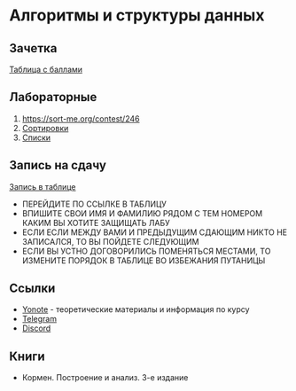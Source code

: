 # Алгоритмы и структуры данных

## Зачетка
[Таблица с баллами](https://docs.google.com/spreadsheets/d/1DwOhN0JpuUK3i0Zg4rag6J_vBQYGrzjdNWJ20UCTuI8/edit?usp=sharing)

## Лабораторные
1. https://sort-me.org/contest/246
2. [Сортировки](https://sort-me.org/contest/247)
3. [Списки](https://sort-me.org/contest/249)

## Запись на сдачу
[Запись в таблице](https://docs.google.com/spreadsheets/d/1Uo2BQDmui4gffSqLbtLwd1bC4BVJ5IFWm9KTF-ghBNs/edit?usp=sharing)
- ПЕРЕЙДИТЕ ПО ССЫЛКЕ В ТАБЛИЦУ
- ВПИШИТЕ СВОИ ИМЯ И ФАМИЛИЮ РЯДОМ С ТЕМ НОМЕРОМ КАКИМ ВЫ ХОТИТЕ ЗАЩИЩАТЬ ЛАБУ
- ЕСЛИ ЕСЛИ МЕЖДУ ВАМИ И ПРЕДЫДУЩИМ СДАЮЩИМ НИКТО НЕ ЗАПИСАЛСЯ, ТО ВЫ ПОЙДЕТЕ СЛЕДУЮЩИМ
- ЕСЛИ ВЫ УСТНО ДОГОВОРИЛИСЬ ПОМЕНЯТЬСЯ МЕСТАМИ, ТО ИЗМЕНИТЕ ПОРЯДОК В ТАБЛИЦЕ ВО ИЗБЕЖАНИЯ ПУТАНИЦЫ

## Ссылки
- [Yonote](https://dm-aisd.yonote.ru/share/itmo_dm_aisd) - теоретические материалы и информация по курсу
- [Telegram](https://t.me/+3MU9OzdeyzYzMzEy)
- [Discord](https://discord.gg/SkukcHdc)

## Книги
- Кормен. Построение и анализ. 3-е издание
